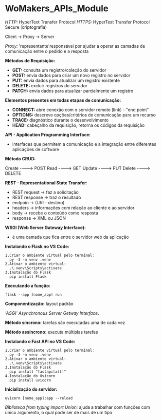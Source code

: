 
# WoMakers_APIs_Module

*HTTP:* HyperText Transfer Protocol
*HTTPS:* HyperText Transfer Protocol Secure (criptografia)

Client -> Proxy -> Server

*Proxy:* 'representante'responsável por ajudar a operar as camadas de comunicação entre o pedido e a resposta

**Métodos de Requisição:**

* **GET:** consulta um registro/coleção do servidor
* **POST:** envia dados para criar um novo registro no servidor
* **PUT:** envia dados para atualizar um registro existente
* **DELETE:** excluir registros do servidor
* **PATCH:** envia dados para atualizar parcialmente um registro

**Elementos presentes em todas etapas de comunicação:**

* **CONNECT:** abre conexão com o servidor remoto (link) - "end point"
* **OPTIONS:** descreve opções/critérios de comunicação para um recurso
* **TRACE:** diagnóstico durante o desenvolvimento
* **HEAD:** cabeçalho da requisição, retorna os códigos da requisição

**API - Application Programming Interface:**

* interfaces que permitem a comunicação e a integração entre diferentes aplicações de software

**Método CRUD:**

Create ----> POST
Read ----> GET
Update ----> PUT
Delete ----> DELETE

**REST - Representational State Transfer:**

* REST request -> faz a solicitação
* REST response -> traz o resultado
* endpoin -> (URI - destino)
* headers -> informações com relação ao cliente e ao servidor
* body  -> recebe o conteúdo como resposta
* response -> XML ou JSON

**WSGI (Web Server Gateway Interface):**

* é uma camada que fica entre o servidor web da aplicação

**Instalando o Flask no VS Code:**

    1.Criar o ambiente virtual pelo terminal:
      py -3 -m venv .venv
    2.Ativar o ambiente virtual:
      .\.venv\Scripts\activate
    3.Instalação do Flask
      pip install Flask

**Executando a função:**

    flask --app [nome_app] run

**Componentização:** layout padrão

*'ASGI' Asynchronous Server Getway Interface*.

**Método síncrono:** tarefas são executadas uma de cada vez

**Método assíncrono:** executa múltiplas tarefas

**Instalando o Fast API no VS Code:**

    1.Criar o ambiente virtual pelo terminal:
      py -3 -m venv .venv
    2.Ativar o ambiente virtual:
      .\.venv\Scripts\activate
    3.Instalação do Flask
      pip install "fastapi[all]"
    4.Instalação do Uvicorn
      pip install uvicorn

**Inicialização do servidor:**

    uvicorn [nome_app]:app --reload

*Biblioteca from typing import Union:* ajuda a trabalhar com funções com único argumento, o qual pode ser de mais de um tipo
